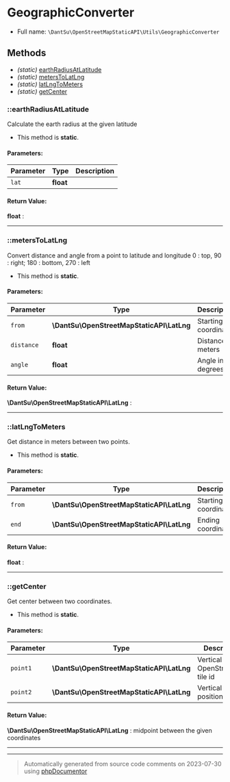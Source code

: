 
# GeographicConverter





* Full name: `\DantSu\OpenStreetMapStaticAPI\Utils\GeographicConverter`



## Methods

- *(static)* [earthRadiusAtLatitude](#earthradiusatlatitude) 
- *(static)* [metersToLatLng](#meterstolatlng) 
- *(static)* [latLngToMeters](#latlngtometers) 
- *(static)* [getCenter](#getcenter) 

### ::earthRadiusAtLatitude

Calculate the earth radius at the given latitude



* This method is **static**.




#### Parameters:

| Parameter | Type | Description |
|-----------|------|-------------|
| `lat` | **float** |  |


#### Return Value:

 **float** : 



---
### ::metersToLatLng

Convert distance and angle from a point to latitude and longitude
0 : top, 90 : right; 180 : bottom, 270 : left



* This method is **static**.




#### Parameters:

| Parameter | Type | Description |
|-----------|------|-------------|
| `from` | **\DantSu\OpenStreetMapStaticAPI\LatLng** | Starting coordinate |
| `distance` | **float** | Distance in meters |
| `angle` | **float** | Angle in degrees |


#### Return Value:

 **\DantSu\OpenStreetMapStaticAPI\LatLng** : 



---
### ::latLngToMeters

Get distance in meters between two points.



* This method is **static**.




#### Parameters:

| Parameter | Type | Description |
|-----------|------|-------------|
| `from` | **\DantSu\OpenStreetMapStaticAPI\LatLng** | Starting coordinate |
| `end` | **\DantSu\OpenStreetMapStaticAPI\LatLng** | Ending coordinate |


#### Return Value:

 **float** : 



---
### ::getCenter

Get center between two coordinates.



* This method is **static**.




#### Parameters:

| Parameter | Type | Description |
|-----------|------|-------------|
| `point1` | **\DantSu\OpenStreetMapStaticAPI\LatLng** | Vertical OpenStreetMap tile id |
| `point2` | **\DantSu\OpenStreetMapStaticAPI\LatLng** | Vertical pixel position on tile |


#### Return Value:

 **\DantSu\OpenStreetMapStaticAPI\LatLng** : midpoint between the given coordinates



---


---
> Automatically generated from source code comments on 2023-07-30 using [phpDocumentor](http://www.phpdoc.org/)
